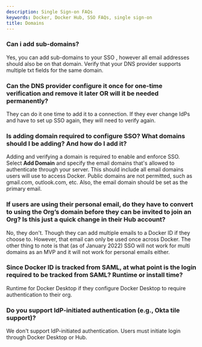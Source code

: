 ```yaml
---
description: Single Sign-on FAQs
keywords: Docker, Docker Hub, SSO FAQs, single sign-on
title: Domains
---
```


### Can i add sub-domains?

Yes, you can add sub-domains to your SSO , however all email addresses should also be on that domain. Verify that your DNS provider supports multiple txt fields for the same domain.

### Can the DNS provider configure it once for one-time verification and remove it later OR will it be needed permanently?

They can do it one time to add it to a connection. If they ever change IdPs and have to set up SSO again, they will need to verify again.

### Is adding domain required to configure SSO? What domains should I be adding? And how do I add it?

Adding and verifying a domain is required to enable and enforce SSO. Select **Add Domain** and specify the email domains that's allowed to authenticate through your server. This should include all email domains users will use to access Docker. Public domains are not permitted, such as gmail.com, outlook.com, etc. Also, the email domain should be set as the primary email.

### If users are using their personal email, do they have to convert to using the Org’s domain before they can be invited to join an Org? Is this just a quick change in their Hub account?

No, they don't. Though they can add multiple emails to a Docker ID if they choose to. However, that email can only be used once across Docker. The other thing to note is that (as of January 2022) SSO will not work for multi domains as an MVP and it will not work for personal emails either.

### Since Docker ID is tracked from SAML, at what point is the login required to be tracked from SAML? Runtime or install time?

Runtime for Docker Desktop if they configure Docker Desktop to require authentication to their org.

### Do you support IdP-initiated authentication (e.g., Okta tile support)?

We don't support IdP-initiated authentication. Users must initiate login through Docker Desktop or Hub.